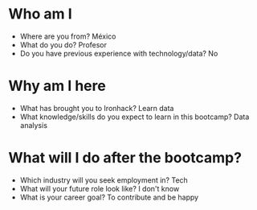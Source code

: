 # Who am I

* Where are you from? México
* What do you do? Profesor
* Do you have previous experience with technology/data? No

# Why am I here

* What has brought you to Ironhack? Learn data
* What knowledge/skills do you expect to learn in this bootcamp? Data analysis

# What will I do after the bootcamp?

* Which industry will you seek employment in? Tech
* What will your future role look like? I don't know
* What is your career goal? To contribute and be happy